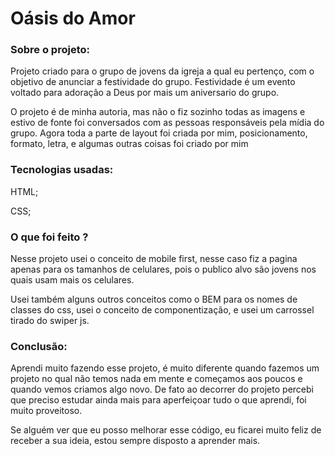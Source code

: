 # Oásis do Amor

### Sobre o projeto:

Projeto criado para o grupo de jovens da igreja a qual eu pertenço, com o objetivo de anunciar a festividade do grupo. Festividade é um evento voltado para adoração a Deus por mais um aniversario do grupo. 

O projeto é de minha autoria, mas não o fiz sozinho todas as imagens e estivo de fonte foi conversados com as pessoas responsáveis pela mídia do grupo. Agora toda a parte de layout foi criada por mim, posicionamento, formato, letra, e algumas outras coisas foi criado por mim

### Tecnologias usadas:

HTML;

CSS;

### O que foi feito ?

Nesse projeto usei o conceito de mobile first, nesse caso fiz a pagina apenas para os tamanhos de celulares, pois o publico alvo são jovens nos quais usam mais os celulares. 

Usei também alguns outros conceitos como o BEM para os nomes de classes do css, usei o conceito de componentização, e usei um carrossel tirado do swiper js. 

### Conclusão:

Aprendi muito fazendo esse projeto, é muito diferente quando fazemos um projeto no qual não temos nada em mente e começamos aos poucos e quando vemos criamos algo novo. De fato ao decorrer do projeto percebi que preciso estudar ainda mais para aperfeiçoar tudo o que aprendi, foi muito proveitoso.

Se alguém ver que eu posso melhorar esse código, eu ficarei muito feliz de receber a sua ideia, estou sempre disposto a aprender mais.
